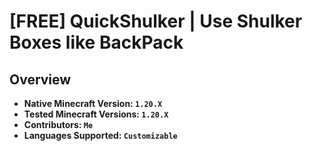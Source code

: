 # [FREE] QuickShulker | Use Shulker Boxes like BackPack  

## Overview
+ **Native Minecraft Version: `1.20.X`**  
+ **Tested Minecraft Versions: `1.20.X`**  
+ **Contributors: `Me`**  
+ **Languages Supported: `Customizable`**  
